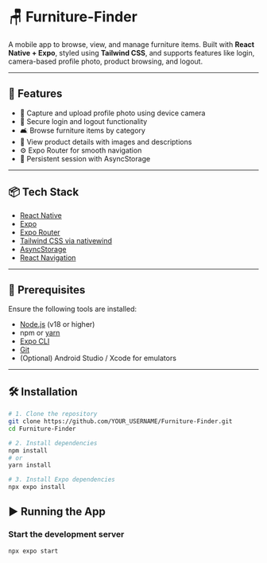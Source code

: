 # 🪑 Furniture-Finder

A mobile app to browse, view, and manage furniture items. Built with **React Native + Expo**, styled using **Tailwind CSS**, and supports features like login, camera-based profile photo, product browsing, and logout.

---

## 🚀 Features

- 📸 Capture and upload profile photo using device camera  
- 🔐 Secure login and logout functionality  
- 🛋️ Browse furniture items by category  
- 🧾 View product details with images and descriptions  
- ⚙️ Expo Router for smooth navigation  
- 💾 Persistent session with AsyncStorage  

---

## 📦 Tech Stack

- [React Native](https://reactnative.dev/)
- [Expo](https://expo.dev/)
- [Expo Router](https://expo.dev/router)
- [Tailwind CSS via nativewind](https://www.nativewind.dev/)
- [AsyncStorage](https://react-native-async-storage.github.io/async-storage/)
- [React Navigation](https://reactnavigation.org/)

---

## 📲 Prerequisites

Ensure the following tools are installed:

- [Node.js](https://nodejs.org/) (v18 or higher)
- npm or [yarn](https://yarnpkg.com/)
- [Expo CLI](https://docs.expo.dev/get-started/installation/)
- [Git](https://git-scm.com/)
- (Optional) Android Studio / Xcode for emulators

---

## 🛠️ Installation

```bash
# 1. Clone the repository
git clone https://github.com/YOUR_USERNAME/Furniture-Finder.git
cd Furniture-Finder

# 2. Install dependencies
npm install
# or
yarn install

# 3. Install Expo dependencies
npx expo install
```
## ▶️ Running the App

### Start the development server

```bash
npx expo start

